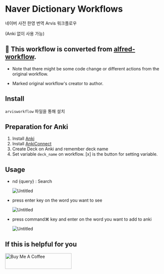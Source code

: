 # Naver Dictionary Workflows

네이버 사전 한영 번역 Arvis 워크플로우

(Anki 없이 사용 가능)

## 🔗 This workflow is converted from [alfred-workflow](https://github.com/WiseSquid/Naver-Dictionary-with-Anki-for-alfred-workflow).

* Note that there might be some code change or different actions from the original workflow.

* Marked original workflow's creator to author.

## Install

`arvisworkflow` 파일을 통해 설치

## Preparation for Anki

1. Install [Anki](https://apps.ankiweb.net)
2. Install [AnkiConnect](https://ankiweb.net/shared/info/2055492159)
3. Create Deck on Anki and remember deck name
4. Set variable `deck_name` on workflow. [x] is the button for setting variable. 

## Usage

- nd {query} : Search

    ![Untitled](https://user-images.githubusercontent.com/45332816/88473621-6cf19780-cf5a-11ea-8e0e-49701acec009.png)

- press enter key on the word you want to see

    ![Untitled](https://user-images.githubusercontent.com/45332816/88473628-767aff80-cf5a-11ea-9581-7523497149b8.png)

- press command⌘ key and enter on the word you want to add to anki

    ![Untitled](https://user-images.githubusercontent.com/45332816/88473644-8db9ed00-cf5a-11ea-9f49-04d7188bc075.png)


## If this is helpful for you

<a href="https://www.buymeacoffee.com/WiseSquid" target="_blank"><img src="https://cdn.buymeacoffee.com/buttons/default-orange.png" alt="Buy Me A Coffee" style="height: 51px !important;width: 217px !important;" ></a>